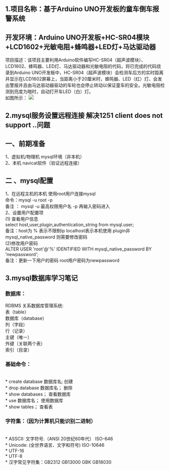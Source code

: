 ## **1.项目名称：基于Arduino UNO开发板的童车倒车报警系统**
## 开发环境：Arduino UNO开发板+HC-SR04模块+LCD1602+光敏电阻+蜂鸣器+LED灯+马达驱动器
项目描述：该项目主要利用Arduino软件编写HC-SR04（超声波模块）、LCD1602、蜂鸣器、LED灯、马达驱动器和光敏电阻的代码，将已完成的代码烧录到Arduino UNO开发板中，HC-SR04（超声波模块）会检测车后方的实时距离并显示在LCD1602屏幕上，当距离小于20厘米时，蜂鸣器、LED（红）灯、会发出警报并且由马达驱动器驱动的车轮也会停止转动以保证童车的安全。光敏电阻检测到亮度为暗时，自动打开车LED（白）灯。
<br>如图所示：
![](https://github.com/0000fine/1032303971-qq.com/blob/Photos/%E4%BB%BF%E7%9C%9F%E5%9B%BE.png) 



## **2.mysql服务设置远程连接 解决1251 client does not support ..问题**
## 一、前期准备
1、虚拟机/物理机    mysql环境（非本机）
<br>2、本机 navicat软件（验证远程连接）
## 二 、mysql配置
1、在远程主机的本机   使用root用户连接mysql
<br>命令：mysql -u root -p
<br>备注 ： mysql -u 最高权限用户名 -p   再输入密码进入
<br>2、设置用户配置项
<br>(1) 查看用户信息
<br>select host,user,plugin,authentication_string from mysql.user;
<br>备注：host为 % 表示不限制ip   localhost表示本机使用    plugin非mysql_native_password 则需要修改密码
<br>(2)修改用户密码
<br>ALTER USER 'root'@'%' IDENTIFIED WITH mysql_native_password BY 'newpassword'; 
<br>备注：更新一下用户的密码 root用户密码为newpassword



## **3.mysql数据库学习笔记**
### 数据库：
RDBMS 关系数据库管理系统:     
    表（table）<br>    数据库（database）<br>    列（字段）<br>    行（记录）<br> 主键（唯一）<br>外键（关联两个表）<br>索引（目录）
### 基础命令：
<br>*          create database 数据库名;  创建
<br>*          drop database 数据库名； 删除
<br>*          show databases； 查看数据库
<br>*          use 数据库名； 使用数据库
<br>*          show tables； 查看表
### 字符集：（因为计算机只能识别二进制）
<br>* ASSCII: 文字符号.（ANSI 20世纪60年代） ISO-646
<br>* Unicode: (全世界语言、文字和符号) ISO-10646
<br>* UTF-16
<br>* UTF-8
<br>* 汉字常见字符集：GB2312 GB13000 GBK GB18030


